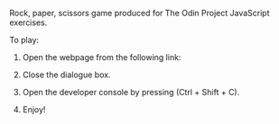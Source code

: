 Rock, paper, scissors game produced for The Odin Project JavaScript exercises.

To play:

1. Open the webpage from the following link:

2. Close the dialogue box.

3. Open the developer console by pressing (Ctrl + Shift + C).

4. Enjoy!
